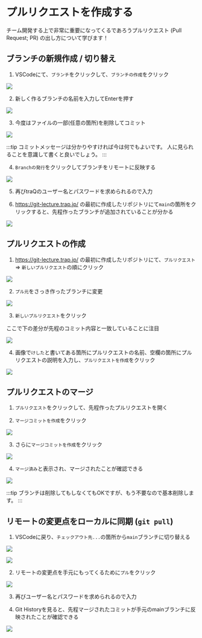 # プルリクエストを作成する

チーム開発する上で非常に重要になってくるであろうプルリクエスト (Pull Request; PR) の出し方について学びます！

## ブランチの新規作成 / 切り替え

1. VSCodeにて、`ブランチ`をクリックして、`ブランチの作成`をクリック

![](https://md.trap.jp/uploads/upload_9484d21447c95ffc3f18d5508a029b03.png)

2. 新しく作るブランチの名前を入力してEnterを押す

![](https://md.trap.jp/uploads/upload_e12bc1da64004b2ab96f07dce96c1454.png)

3. 今度はファイルの一部(任意の箇所)を削除してコミット

![](https://md.trap.jp/uploads/upload_877323dd3da59ba92ef6358c3fff4fb8.png)

:::tip
コミットメッセージは分かりやすければ今は何でもよいです。
人に見られることを意識して書くと良いでしょう。
:::

4. `Branchの発行`をクリックしてブランチをリモートに反映する

![](https://md.trap.jp/uploads/upload_236468524aa36eeebbf37ec49e83af66.png)

5. 再びtraQのユーザー名とパスワードを求められるので入力

6. https://git-lecture.trap.jp/ の最初に作成したリポジトリにて`main`の箇所をクリックすると、先程作ったブランチが追加されていることが分かる

![](https://md.trap.jp/uploads/upload_e833275d4f8e56bd674a43934de2c2aa.png)

## プルリクエストの作成

1. https://git-lecture.trap.jp/ の最初に作成したリポジトリにて、`プルリクエスト` => `新しいプルリクエスト`の順にクリック

![](https://md.trap.jp/uploads/upload_b42e12085d4d5f0f6e2f488453324e45.png)

2. `プル元`をさっき作ったブランチに変更

![](https://md.trap.jp/uploads/upload_c453478f0fd4135406e4fec485ffa24b.png)

3. `新しいプルリクエスト`をクリック

ここで下の差分が先程のコミット内容と一致していることに注目

![](https://md.trap.jp/uploads/upload_2233e94e433c776ff965ea075f613d22.png)

4. 画像で`けした`と書いてある箇所にプルリクエストの名前、空欄の箇所にプルリクエストの説明を入力し、`プルリクエストを作成`をクリック

![](https://md.trap.jp/uploads/upload_8907cb06f7ee36a4a65623cba4885537.png)

## プルリクエストのマージ

1. `プルリクエスト`をクリックして、先程作ったプルリクエストを開く

2. `マージコミットを作成`をクリック

![](https://md.trap.jp/uploads/upload_08b38e656911fcafc4ad983f17a17ec4.png)

3. さらに`マージコミットを作成`をクリック

![](https://md.trap.jp/uploads/upload_6146d04c0beac4b1e7c6a99032da4d60.png)

4. `マージ済み`と表示され、マージされたことが確認できる

![](https://md.trap.jp/uploads/upload_b7cec99b69b22077939711d353fc90be.png)

:::tip
ブランチは削除してもしなくてもOKですが、もう不要なので基本削除します。
:::

## リモートの変更点をローカルに同期 (`git pull`)

1. VSCodeに戻り、`チェックアウト先...`の箇所から`main`ブランチに切り替える

![](https://md.trap.jp/uploads/upload_f6c44840ae65602f0fa17501643eb15d.png)

![](https://md.trap.jp/uploads/upload_c7a0b88e38b260cd476ca154e5b7bd99.png)

2. リモートの変更点を手元にもってくるために`プル`をクリック

![](https://md.trap.jp/uploads/upload_b8fbd0ce9a3393690623ab224539b154.png)

3. 再びユーザー名とパスワードを求められるので入力

4. Git Historyを見ると、先程マージされたコミットが手元のmainブランチに反映されたことが確認できる

![](https://md.trap.jp/uploads/upload_663f169a53e9a69b839955a17ffc8687.png)

